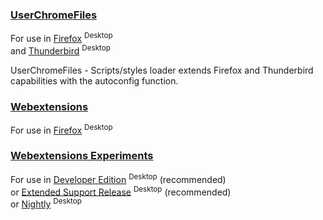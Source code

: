 ### [UserChromeFiles](https://github.com/VitaliyVstyle/VitaliyVstyle.github.io/tree/main/UserChromeFiles#userchromefiles)
For use in [Firefox](https://www.mozilla.org/firefox/all) <sup>Desktop</sup>  
and [Thunderbird](https://www.thunderbird.net/thunderbird/all) <sup>Desktop</sup>  

UserChromeFiles - Scripts/styles loader extends Firefox and Thunderbird capabilities with the autoconfig function.  

### [Webextensions](https://github.com/VitaliyVstyle/VitaliyVstyle.github.io/tree/main/WebExtExperiments#webextensions)
For use in [Firefox](https://www.mozilla.org/firefox/all) <sup>Desktop</sup>  

### [Webextensions Experiments](https://github.com/VitaliyVstyle/VitaliyVstyle.github.io/tree/main/WebExtExperiments#webextensions-experiments)
For use in [Developer Edition](https://www.mozilla.org/firefox/developer) <sup>Desktop</sup>  (recommended)  
or [Extended Support Release](https://www.mozilla.org/firefox/enterprise) <sup>Desktop</sup>  (recommended)  
or [Nightly](https://www.mozilla.org/firefox/nightly) <sup>Desktop</sup>  
